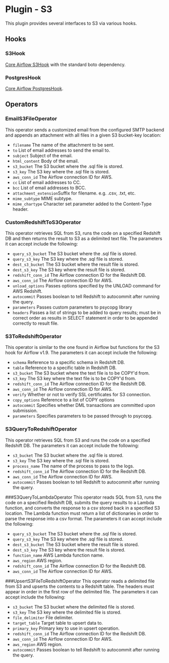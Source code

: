 # Plugin - S3

This plugin provides several interfaces to S3 via various hooks.

## Hooks
### S3Hook
[Core Airflow S3Hook](https://pythonhosted.org/airflow/_modules/S3_hook.html) with the standard boto dependency.

### PostgresHook
[Core Airflow PostgresHook](https://pythonhosted.org/airflow/_modules/postgres_hook.html).

## Operators
### EmailS3FileOperator
This operator sends a customized email from the configured SMTP backend and appends an attachment with all files in a given S3 bucket-key location:

- `filename`			The name of the attachment to be sent.
- `to`					List of email addresses to send the email to.
- `subject`				Subject of the email.
- `html_content`		Body of the email.
- `s3_bucket`     		The S3 bucket where the .sql file is stored.
- `s3_key`        		The S3 key where the .sql file is stored.
- `aws_conn_id`         The Airflow connection ID for AWS.
- `cc`					List of email addresses to CC.
- `bcc`					List of email addresses to BCC.
- `attachment_extension`Suffix for filename. e.g. .csv, .txt, etc.
- `mime_subtype`		MIME subtype.
- `mime_chartype`		Character set parameter added to the Content-Type header.

### CustomRedshiftToS3Operator
This operator retrieves SQL from S3, runs the code on a specified Redshift DB and then returns the result to S3 as a delimited text file. The parameters it can accept include the following:

- `query_s3_bucket`     The S3 bucket where the .sql file is stored.
- `query_s3_key`        The S3 key where the .sql file is stored.
- `dest_s3_bucket`      The S3 bucket where the result file is stored.
- `dest_s3_key`        	The S3 key where the result file is stored.
- `redshift_conn_id`    The Airflow connection ID for the Redshift DB.
- `aws_conn_id`         The Airflow connection ID for AWS.
- `unload_options`		Passes options specified by the UNLOAD command for AWS Redshift.
- `autocommit`        	Passes boolean to tell Redshift to autocommit after running the query.
- `parameters`			Passes custom parameters to psycopg library
- `headers`				Passes a list of strings to be added to query results; must be in correct order
						as results in SELECT statement in order to be appended correctly to result file.

### S3ToRedshiftOperator
This operator is similar to the one found in Airflow but functions for the S3 hook for Airflow v1.9. The parameters it can accept include the following:
- `schema`				Reference to a specific schema in Redshift DB.
- `table`				Reference to a specific table in Redshift DB.
- `s3_bucket`			The S3 bucket where the text file is to be COPY'd from.
- `s3_key`				The S3 key where the text file is to be COPY'd from.
- `redshift_conn_id`	The Airflow connection ID for the Redshift DB.
- `aws_conn_id`			The Airflow connection ID for AWS.
- `verify`				Whether or not to verify SSL certificates for S3 connection.
- `copy_options`		Reference to a list of COPY options
- `autocommit`			Specifies whether DML transactions are committed upon submission.
- `parameters`			Specifies parameters to be passed through to psycopg.

### S3QueryToRedshiftOperator
This operator retrieves SQL from S3 and runs the code on a specified Redshift DB. The parameters it can accept include the following:

- `s3_bucket`     		The S3 bucket where the .sql file is stored.
- `s3_key`        		The S3 key where the .sql file is stored.
- `process_name`  		The name of the process to pass to the logs.
- `redshift_conn_id`    The Airflow connection ID for the Redshift DB.
- `aws_conn_id`         The Airflow connection ID for AWS.
- `autocommit`        	Passes boolean to tell Redshift to autocommit after running the query.

###S3QueryToLambdaOperator
This operator reads SQL from S3, runs the code on a specified Redshift DB, submits the query results to a Lambda function, and converts the response to a csv stored back in a specified S3 location. The Lambda function must return a list of dictionaries in order to parse the response into a csv format. The parameters it can accept include the following:

- `query_s3_bucket`     The S3 bucket where the .sql file is stored.
- `query_s3_key`        The S3 key where the .sql file is stored.
- `dest_s3_bucket`      The S3 bucket where the result file is stored.
- `dest_s3_key`        	The S3 key where the result file is stored.
- `function_name`		AWS Lambda function name.
- `aws_region`			AWS region.
- `redshift_conn_id`	The Airflow connection ID for the Redshift DB.
- `aws_conn_id`			The Airflow connection ID for AWS.

###UpsertS3FileToRedshiftOperator
This operator reads a delimited file from S3 and upserts the contents to a Redshift table. The headers must appear in order in the first row of the delimited file. The parameters it can accept include the following:

- `s3_bucket`     		The S3 bucket where the delimited file is stored.
- `s3_key`        		The S3 key where the delimited file is stored.
- `file_delimiter`      File delimiter.
- `target_table`        Target table to upsert data to.
- `primary_key`			Primary key to use in upsert operation.
- `redshift_conn_id`	The Airflow connection ID for the Redshift DB.
- `aws_conn_id`			The Airflow connection ID for AWS.
- `aws_region`			AWS region.
- `autocommit`        	Passes boolean to tell Redshift to autocommit after running the query.
